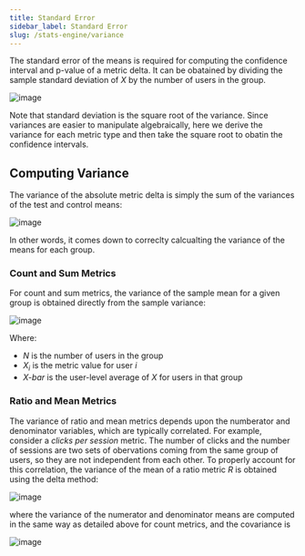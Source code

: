 ```yaml
---
title: Standard Error
sidebar_label: Standard Error
slug: /stats-engine/variance
---
```


The standard error of the means is required for computing the confidence interval and p-value of a metric delta.  It can be obatained by dividing the sample standard deviation of *X* by the number of users in the group.

![image](https://user-images.githubusercontent.com/90343952/168379752-9b9161a9-ddcd-497b-8a5e-96cbff6f666c.png)

Note that standard deviation is the square root of the variance.  Since variances are easier to manipulate algebraically, here we derive the variance for each metric type and then take the square root to obatin the confidence intervals. 

## Computing Variance 

The variance of the absolute metric delta is simply the sum of the variances of the test and control means:

![image](https://user-images.githubusercontent.com/90343952/167954255-3a6dca90-defd-44f7-86fb-c1bf33fcad82.png)

In other words, it comes down to correclty calcualting the variance of the means for each group. 

### Count and Sum Metrics

For count and sum metrics, the variance of the sample mean for a given group is obtained directly from the sample variance:

![image](https://user-images.githubusercontent.com/90343952/167955743-1927c90a-dca9-4882-b494-a145c0326946.png)

Where:
* *N* is the number of users in the group
* *X<sub>i</sub>* is the metric value for user *i*
* *X-bar* is the user-level average of *X* for users in that group

### Ratio and Mean Metrics

The variance of ratio and mean metrics depends upon the numberator and denominator variables, which are typically correlated.  For example, consider a *clicks per session* metric. The number of clicks and the number of sessions are two sets of obervations coming from the same group of users, so they are not independent from each other.  To properly account for this correlation, the variance of the mean of a ratio metric *R* is obtained using the delta method:

![image](https://user-images.githubusercontent.com/90343952/167956015-cc3f9fca-2c4d-410c-bff1-3f13dd16d105.png)

where the variance of the numerator and denominator means are computed in the same way as detailed above for count metrics, and the covariance is 

![image](https://user-images.githubusercontent.com/90343952/167956127-c17017ef-07b2-4f76-88c4-00539eec50a7.png)




 


